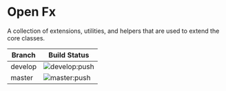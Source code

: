 # Open Fx

A collection of extensions, utilities, and helpers that are used to extend the core classes.  

Branch      | Build Status
------------|--------
develop     |![develop:push](https://github.com/kaleho/open-fx/workflows/develop:push/badge.svg)
master      | ![master:push](https://github.com/kaleho/open-fx/workflows/master:push/badge.svg)

